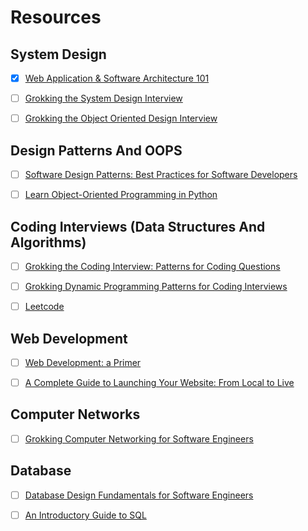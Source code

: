 # Resources

## System Design

- [x] [Web Application & Software Architecture 101](https://www.educative.io/courses/web-application-software-architecture-101)

- [ ] [Grokking the System Design Interview](https://www.educative.io/courses/grokking-the-system-design-interview)

- [ ] [Grokking the Object Oriented Design Interview](https://www.educative.io/courses/grokking-the-object-oriented-design-interview)

## Design Patterns And OOPS

- [ ] [Software Design Patterns: Best Practices for Software Developers](https://www.educative.io/courses/software-design-patterns-best-practices)

- [ ] [Learn Object-Oriented Programming in Python](https://www.educative.io/courses/learn-object-oriented-programming-in-python)

## Coding Interviews (Data Structures And Algorithms)

- [ ] [Grokking the Coding Interview: Patterns for Coding Questions](https://www.educative.io/courses/grokking-the-coding-interview)

- [ ] [Grokking Dynamic Programming Patterns for Coding Interviews](https://www.educative.io/courses/grokking-dynamic-programming-patterns-for-coding-interviews) 

- [ ] [Leetcode](leetcode.com)

## Web Development

- [ ] [Web Development: a Primer](https://www.educative.io/courses/web-development-a-primer)

- [ ] [A Complete Guide to Launching Your Website: From Local to Live](https://www.educative.io/courses/a-complete-guide-to-launching-your-website-from-local-to-live)


## Computer Networks

- [ ] [Grokking Computer Networking for Software Engineers](https://www.educative.io/courses/grokking-computer-networking)

## Database

- [ ] [Database Design Fundamentals for Software Engineers](https://www.educative.io/courses/database-design-fundamentals)

- [ ] [An Introductory Guide to SQL](https://www.educative.io/courses/introductory-guide-to-sql)